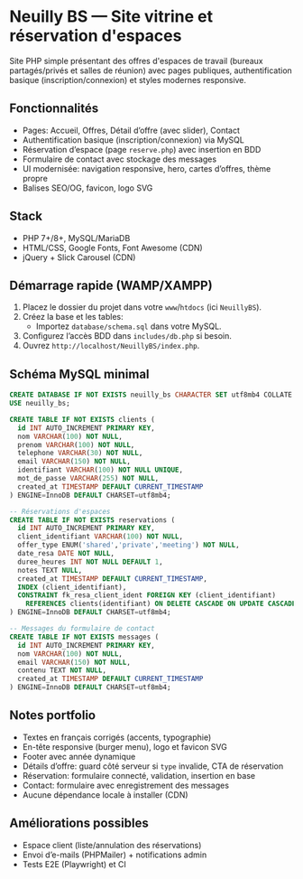 # Neuilly BS — Site vitrine et réservation d'espaces

Site PHP simple présentant des offres d'espaces de travail (bureaux partagés/privés et salles de réunion) avec pages publiques, authentification basique (inscription/connexion) et styles modernes responsive.

## Fonctionnalités

- Pages: Accueil, Offres, Détail d’offre (avec slider), Contact
- Authentification basique (inscription/connexion) via MySQL
- Réservation d’espace (page `reserve.php`) avec insertion en BDD
- Formulaire de contact avec stockage des messages
- UI modernisée: navigation responsive, hero, cartes d’offres, thème propre
- Balises SEO/OG, favicon, logo SVG

## Stack

- PHP 7+/8+, MySQL/MariaDB
- HTML/CSS, Google Fonts, Font Awesome (CDN)
- jQuery + Slick Carousel (CDN)

## Démarrage rapide (WAMP/XAMPP)

1. Placez le dossier du projet dans votre `www`/`htdocs` (ici `NeuillyBS`).
2. Créez la base et les tables:
   - Importez `database/schema.sql` dans votre MySQL.
3. Configurez l’accès BDD dans `includes/db.php` si besoin.
4. Ouvrez `http://localhost/NeuillyBS/index.php`.

## Schéma MySQL minimal

```sql
CREATE DATABASE IF NOT EXISTS neuilly_bs CHARACTER SET utf8mb4 COLLATE utf8mb4_unicode_ci;
USE neuilly_bs;

CREATE TABLE IF NOT EXISTS clients (
  id INT AUTO_INCREMENT PRIMARY KEY,
  nom VARCHAR(100) NOT NULL,
  prenom VARCHAR(100) NOT NULL,
  telephone VARCHAR(30) NOT NULL,
  email VARCHAR(150) NOT NULL,
  identifiant VARCHAR(100) NOT NULL UNIQUE,
  mot_de_passe VARCHAR(255) NOT NULL,
  created_at TIMESTAMP DEFAULT CURRENT_TIMESTAMP
) ENGINE=InnoDB DEFAULT CHARSET=utf8mb4;

-- Réservations d'espaces
CREATE TABLE IF NOT EXISTS reservations (
  id INT AUTO_INCREMENT PRIMARY KEY,
  client_identifiant VARCHAR(100) NOT NULL,
  offer_type ENUM('shared','private','meeting') NOT NULL,
  date_resa DATE NOT NULL,
  duree_heures INT NOT NULL DEFAULT 1,
  notes TEXT NULL,
  created_at TIMESTAMP DEFAULT CURRENT_TIMESTAMP,
  INDEX (client_identifiant),
  CONSTRAINT fk_resa_client_ident FOREIGN KEY (client_identifiant)
    REFERENCES clients(identifiant) ON DELETE CASCADE ON UPDATE CASCADE
) ENGINE=InnoDB DEFAULT CHARSET=utf8mb4;

-- Messages du formulaire de contact
CREATE TABLE IF NOT EXISTS messages (
  id INT AUTO_INCREMENT PRIMARY KEY,
  nom VARCHAR(100) NOT NULL,
  email VARCHAR(150) NOT NULL,
  contenu TEXT NOT NULL,
  created_at TIMESTAMP DEFAULT CURRENT_TIMESTAMP
) ENGINE=InnoDB DEFAULT CHARSET=utf8mb4;
```

## Notes portfolio

- Textes en français corrigés (accents, typographie)
- En-tête responsive (burger menu), logo et favicon SVG
- Footer avec année dynamique
- Détails d’offre: guard côté serveur si `type` invalide, CTA de réservation
- Réservation: formulaire connecté, validation, insertion en base
- Contact: formulaire avec enregistrement des messages
- Aucune dépendance locale à installer (CDN)

## Améliorations possibles

- Espace client (liste/annulation des réservations)
- Envoi d’e-mails (PHPMailer) + notifications admin
- Tests E2E (Playwright) et CI

